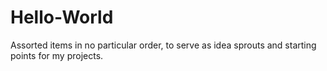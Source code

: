 # Hello-World
Assorted items in no particular order, to serve as idea sprouts and starting points for my projects.
